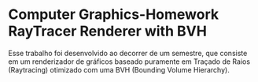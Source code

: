 # Computer Graphics-Homework RayTracer Renderer with BVH
Esse trabalho foi desenvolvido ao decorrer de um semestre, que consiste em um renderizador de gráficos baseado puramente em Traçado de Raios (Raytracing) otimizado com uma BVH (Bounding Volume Hierarchy).
